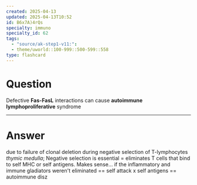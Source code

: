 ```yaml
---
created: 2025-04-13
updated: 2025-04-13T10:52
id: B6x7A)4rQs
specialty: immuno
specialty_id: 62
tags:
  - "source/ak-step1-v11:": 
  - theme/uworld::100-999::500-599::558
type: flashcard
---
```


# Question
Defective **Fas-FasL** interactions can cause **autoimmune lymphoproliferative** syndrome

---

# Answer
due to failure of clonal deletion during negative selection of T-lymphocytes *thymic medulla*;   Negative selection is essential = eliminates T cells that bind to self MHC or self antigens.  Makes sense... if the inflammatory and immune gladiators weren't eliminated == self attack x self antigens == autoimmune disz